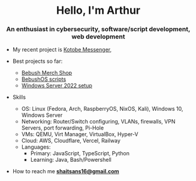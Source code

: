 <h1 align="center">Hello, I'm Arthur</h1>
<h3 align="center">An enthusiast in cybersecurity, software/script development, web development</h3>

- My recent project is [Kotobe Messenger](https://kotobe.bebxsh.org),

- Best projects so far:
  - [Bebush Merch Shop](https://shop.bebxsh.org/)
  - [BebushOS scripts](https://github.com/qewaru/bebushos)
  - [Windows Server 2022 setup](https://github.com/qewaru/win-server-setup)

- Skills
  - OS: Linux (Fedora, Arch, RaspberryOS, NixOS, Kali), Windows 10, Windows Server
  - Networking: Router/Switch configuring, VLANs, firewalls, VPN Servers, port forwarding, Pi-Hole
  - VMs: QEMU, Virt Manager, VirtualBox, Hyper-V
  - Cloud: AWS, Cloudflare, Vercel, Railway
  - Languages:
      - Primary: JavaScript, TypeScript, Python
      - Learning: Java, Bash/Powershell

- How to reach me **shaitsans16@gmail.com**
